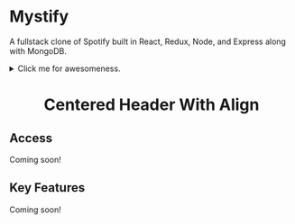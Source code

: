 # Mystify
A fullstack clone of Spotify built in React, Redux, Node, and Express along with MongoDB.

<details>
  <summary> Click me for awesomeness. </summary>
  
  # Awesomeness coming soon!
</details>

<h1 align="center"> Centered Header With Align </h1>

## Access
Coming soon!

## Key Features
Coming soon!
